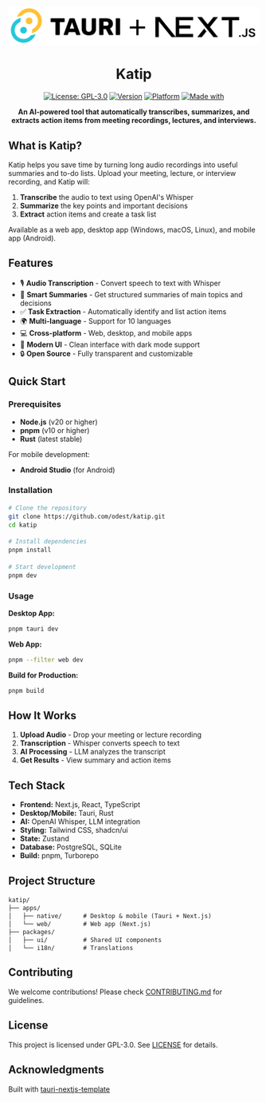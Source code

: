 <div align="center">
  <picture>
    <source srcset=".github/assets/light.svg" media="(prefers-color-scheme: dark)">
    <source srcset=".github/assets/dark.svg" media="(prefers-color-scheme: light)">
    <img src=".github/assets/dark.svg" alt="Katip - AI Meeting Summarizer" width="800">
  </picture>
</div>

<div align="center">
  
  # Katip

[![License: GPL-3.0](https://img.shields.io/badge/License-GPL%203.0-green.svg)](https://opensource.org/licenses/GPL-3.0)
[![Version](https://img.shields.io/github/v/release/odest/katip?label=Version&color=orange.svg)](https://github.com/odest/katip/releases/latest)
[![Platform](https://img.shields.io/badge/Platform-Web%20%7C%20Desktop%20%7C%20Mobile-blue.svg)](https://github.com/odest/katip)
[![Made with](https://img.shields.io/badge/Made%20with-Tauri%20%7C%20Next.js%20%7C%20Rust-red.svg)](https://tauri.app)

**An AI-powered tool that automatically transcribes, summarizes, and extracts action items from meeting recordings, lectures, and interviews.**

</div>

## What is Katip?

Katip helps you save time by turning long audio recordings into useful summaries and to-do lists. Upload your meeting, lecture, or interview recording, and Katip will:

1. **Transcribe** the audio to text using OpenAI's Whisper
2. **Summarize** the key points and important decisions
3. **Extract** action items and create a task list

Available as a web app, desktop app (Windows, macOS, Linux), and mobile app (Android).

## Features

- 🎙️ **Audio Transcription** - Convert speech to text with Whisper
- 📝 **Smart Summaries** - Get structured summaries of main topics and decisions
- ✅ **Task Extraction** - Automatically identify and list action items
- 🌍 **Multi-language** - Support for 10 languages
- 💻 **Cross-platform** - Web, desktop, and mobile apps
- 🎨 **Modern UI** - Clean interface with dark mode support
- 🔒 **Open Source** - Fully transparent and customizable

## Quick Start

### Prerequisites

- **Node.js** (v20 or higher)
- **pnpm** (v10 or higher)
- **Rust** (latest stable)

For mobile development:

- **Android Studio** (for Android)

### Installation

```bash
# Clone the repository
git clone https://github.com/odest/katip.git
cd katip

# Install dependencies
pnpm install

# Start development
pnpm dev
```

### Usage

**Desktop App:**

```bash
pnpm tauri dev
```

**Web App:**

```bash
pnpm --filter web dev
```

**Build for Production:**

```bash
pnpm build
```

## How It Works

1. **Upload Audio** - Drop your meeting or lecture recording
2. **Transcription** - Whisper converts speech to text
3. **AI Processing** - LLM analyzes the transcript
4. **Get Results** - View summary and action items

## Tech Stack

- **Frontend:** Next.js, React, TypeScript
- **Desktop/Mobile:** Tauri, Rust
- **AI:** OpenAI Whisper, LLM integration
- **Styling:** Tailwind CSS, shadcn/ui
- **State:** Zustand
- **Database:** PostgreSQL, SQLite
- **Build:** pnpm, Turborepo

## Project Structure

```
katip/
├── apps/
│   ├── native/      # Desktop & mobile (Tauri + Next.js)
│   └── web/         # Web app (Next.js)
├── packages/
│   ├── ui/          # Shared UI components
│   └── i18n/        # Translations
```

## Contributing

We welcome contributions! Please check [CONTRIBUTING.md](CONTRIBUTING.md) for guidelines.

## License

This project is licensed under GPL-3.0. See [LICENSE](LICENSE) for details.

## Acknowledgments

Built with [tauri-nextjs-template](https://github.com/odest/tauri-nextjs-template)
